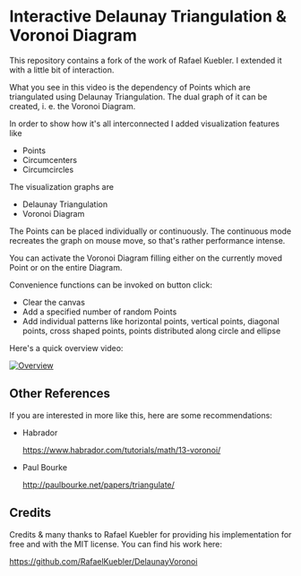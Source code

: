# Interactive Delaunay Triangulation & Voronoi Diagram

This repository contains a fork of the work of Rafael Kuebler. I extended it with a little bit of interaction.

What you see in this video is the dependency of Points which are triangulated using Delaunay Triangulation. The dual graph of it can be created, i. e. the Voronoi Diagram.

In order to show how it's all interconnected I added visualization features like

* Points
* Circumcenters
* Circumcircles

The visualization graphs are

* Delaunay Triangulation
* Voronoi Diagram

The Points can be placed individually or continuously. The continuous mode recreates the graph on mouse move, so that's rather performance intense.

You can activate the Voronoi Diagram filling either on the currently moved Point or on the entire Diagram.

Convenience functions can be invoked on button click:

* Clear the canvas
* Add a specified number of random Points
* Add individual patterns like horizontal points, vertical points, diagonal points, cross shaped points, points distributed along circle and ellipse

Here's a quick overview video:

[![Overview](http://img.youtube.com/vi/pCoxJM4RHEY/0.jpg)](https://www.youtube.com/watch?v=pCoxJM4RHEY)

## Other References

If you are interested in more like this, here are some recommendations:

- Habrador 

  https://www.habrador.com/tutorials/math/13-voronoi/

- Paul Bourke

  http://paulbourke.net/papers/triangulate/

## Credits
Credits & many thanks to Rafael Kuebler for providing his implementation for free and with the MIT license. You can find his work here:

https://github.com/RafaelKuebler/DelaunayVoronoi


